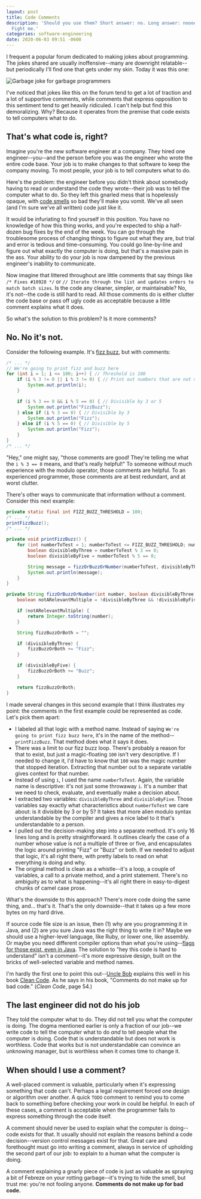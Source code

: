 ```yaml
---
layout: post
title: Code Comments
description: 'Should you use them? Short answer: no. Long answer: nooooooooooooooooooooooooooooooo.
  Fight me.'
categories: software-engineering
date: 2020-06-03 09:51 -0600
---
```

I frequent a popular forum dedicated to making jokes about programming. The jokes shared are usually inoffensive--many are downright relatable--but periodically I'll find one that gets under my skin. Today it was this one:

<div class="image-container"><img alt="Garbage joke for garbage programmers" src="/blog/assets/images/code-comments-meme.jpg" /></div>

I've noticed that jokes like this on the forum tend to get a lot of traction and a lot of supportive comments, while comments that express opposition to this sentiment tend to get heavily ridiculed. I can't help but find this demoralizing. Why? Because it operates from the premise that code exists to tell computers what to do.

## That's what code is, right?

Imagine you're the new software engineer at a company. They hired one engineer--you--and the person before you was the engineer who wrote the entire code base. Your job is to make changes to that software to keep the company moving. To most people, your job is to tell computers what to do.

Here's the problem: the engineer before you didn't think about somebody having to read or understand the code they wrote--their job was to tell the computer what to do. So they left this gnarled mess that is hopelessly opaque, with [code smells](https://martinfowler.com/bliki/CodeSmell.html) so bad they'll make you vomit. We've all seen (and I'm sure we've all written) code just like it.

It would be infuriating to find yourself in this position. You have no knowledge of how this thing works, and you're expected to ship a half-dozen bug fixes by the end of the week. You can go through the troublesome process of changing things to figure out what they are, but trial and error is tedious and time-consuming. You could go line-by-line and figure out what exactly the computer is doing, but that's a massive pain in the ass. Your ability to do your job is now dampened by the previous engineer's inability to communicate.

Now imagine that littered throughout are little comments that say things like `/* Fixes #10928 */` or `// Iterate through the list and updates orders to match batch sizes`. Is the code any cleaner, simpler, or maintainable? No, it's not--the code is still hard to read. All those comments do is either clutter the code base or pass off ugly code as acceptable because a little comment explains what it does.

So what's the solution to this problem? Is it more comments?

## No. No it's not.

Consider the following example. It's [fizz buzz](https://en.wikipedia.org/wiki/Fizz_buzz), but with comments:

```java
/* ... */
// We're going to print fizz and buzz here
for (int i = 1; i <= 100; i++) { // Threshold is 100
	if (i % 3 != 0 || i % 3 != 0) { // Print out numbers that are not multiples of three or five
		System.out.println(i);
	}

	if (i % 3 == 0 && i % 5 == 0) { // Divisible by 3 or 5
		System.out.println("FizzBuzz");
	} else if (i % 3 == 0) { // Divisible by 3
		System.out.println("Fizz");
	} else if (i % 5 == 0) { // Divisible by 5
		System.out.println("Fizz");
	}
}
/* ... */
```

"Hey," one might say, "those comments are good! They're telling me what the `i % 3 == 0` means, and that's really helpful!" To someone without much experience with the modulo operator, those comments are helpful. To an experienced programmer, those comments are at best redundant, and at worst clutter.

There's other ways to communicate that information without a comment. Consider this next example:

```java
private static final int FIZZ_BUZZ_THRESHOLD = 100;
/* ... */
printFizzBuzz();
/* ... */

private void printFizzBuzz() {
	for (int numberToTest = 1; numberToTest <= FIZZ_BUZZ_THRESHOLD; numberToTest++) {
		boolean divisibleByThree = numberToTest % 3 == 0;
		boolean divisibleByFive = numberToTest % 5 == 0;

		String message = fizzOrBuzzOrNumber(numberToTest, divisibleByThree, divisibleByFive);
		System.out.println(message);
	}
}

private String fizzOrBuzzOrNumber(int number, boolean divisibleByThree, boolean divisibleByFive) {
	boolean notARelevantMultiple = !divisibleByThree && !divisibleByFive;

	if (notARelevantMultiple) {
		return Integer.toString(number);
	}

	String fizzBuzzOrBoth = "";

	if (divisibleByThree) {
		fizzBuzzOrBoth += "Fizz";
	}

	if (divisibleByFive) {
		fizzBuzzOrBoth += "Buzz";
	}

	return fizzBuzzOrBoth;
}
```

I made several changes in this second example that I think illustrates my point: the comments in the first example could be represented as code. Let's pick them apart:

* I labeled all that logic with a method name. Instead of saying `We're going to print fizz buzz here`, it's in the name of the method--`printFizzBuzz`. That method does what it says it does.
* There was a limit to our fizz buzz loop. There's probably a reason for that to exist, but just a magic-floating `100` isn't very descriptive. If I needed to change it, I'd have to know that `100` was the magic number that stopped iteration. Extracting that number out to a separate variable gives context for that number.
* Instead of using `i`, I used the name `numberToTest`. Again, the variable name is descriptive: it's not just some throwaway `i`. It's a number that we need to check, evaluate, and eventually make a decision about.
* I extracted two variables: `divisibleByThree` and `divisibleByFive`. Those variables say exactly what characteristics about `numberToTest` we care about: is it divisible by 3 or by 5? It takes that more alien modulo syntax understandable by the compiler and gives a nice label to it that's understandable to a person.
* I pulled out the decision-making step into a separate method. It's only 16 lines long and is pretty straightforward. It outlines clearly the case of a number whose value is not a multiple of three or five, and encapsulates the logic around printing "Fizz" or "Buzz" or both. If we needed to adjust that logic, it's all right there, with pretty labels to read on what everything is doing and why.
* The original method is clean as a whistle--it's a loop, a couple of variables, a call to a private method, and a print statement. There's no ambiguity as to what is happening--it's all right there in easy-to-digest chunks of camel case prose.

What's the downside to this approach? There's more code doing the same thing, and... that's it. That's the only downside--that it takes up a few more bytes on my hard drive.

If source code file size is an issue, then (1) why are you programming it in Java, and (2) are you sure Java was the right thing to write it in? Maybe we should use a higher-level language, like Ruby, or lower one, like assembly. Or maybe you need different compiler options than what you're using--[flags for those exist, even in Java](https://www.oracle.com/java/technologies/javase/vmoptions-jsp.html#PerformanceTuning). The solution to "hey this code is hard to understand" isn't a comment--it's more expressive design, built on the bricks of well-selected variable and method names.

I'm hardly the first one to point this out--[Uncle Bob](https://blog.cleancoder.com/) explains this well in his book [Clean Code](https://www.amazon.com/Clean-Code-Handbook-Software-Craftsmanship-ebook/dp/B001GSTOAM/ref=sr_1_3?dchild=1&keywords=Clean+Code&qid=1590558884&sr=8-3). As he says in his book, "Comments do not make up for bad code." (*Clean Code*, page 54.)

## The last engineer did not do his job

They told the computer what to do. They did not tell you what the computer is doing. The dogma mentioned earlier is only a fraction of our job--we write code to tell the computer what to do *and* to tell people what the computer is doing. Code that is understandable but does not work is worthless. Code that works but is not understandable can convince an unknowing manager, but is worthless when it comes time to change it.

## When should I use a comment?

A well-placed comment is valuable, particularly when it's expressing something that code can't. Perhaps a legal requirement forced one design or algorithm over another. A quick `TODO` comment to remind you to come back to something before checking your work in could be helpful. In each of these cases, a comment is acceptable when the programmer fails to express something through the code itself.

A comment should never be used to explain what the computer is doing--code exists for that. It usually should not explain the reasons behind a code decision--version control messages exist for that. Great care and forethought must go into writing a comment, always in service of upholding the second part of our job: to explain to a human what the computer is doing.

A comment explaining a gnarly piece of code is just as valuable as spraying a bit of Febreze on your rotting garbage--it's trying to hide the smell, but trust me: you're not fooling anyone. **Comments do not make up for bad code.**
